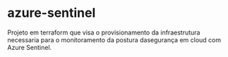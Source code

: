 # azure-sentinel

Projeto em terraform que visa o provisionamento da infraestrutura necessaria para o monitoramento da postura dasegurança em cloud com Azure Sentinel. 
